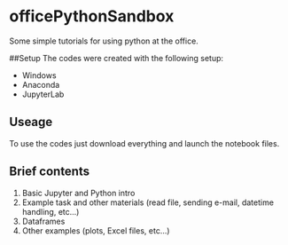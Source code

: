 # officePythonSandbox
 Some simple tutorials for using python at the office.

##Setup
The codes were created with the following setup:
 * Windows
 * Anaconda
 * JupyterLab

## Useage
To use the codes just download everything and launch the notebook files.

## Brief contents
 1. Basic Jupyter and Python intro
 2. Example task and other materials (read file, sending e-mail, datetime handling, etc...)
 3. Dataframes
 4. Other examples (plots, Excel files, etc...)
